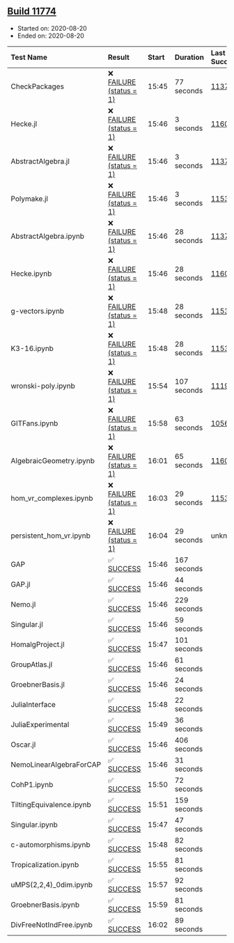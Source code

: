 ## [Build 11774](https://oscarci.mathematik.uni-kl.de/job/oscar/11774/)

* Started on: 2020-08-20
* Ended on: 2020-08-20

| Test Name    | Result | Start | Duration | Last Success | First Failure |
|:-------------|:-------|:------|:---------|:-------------|:--------------|
| CheckPackages | ❌ [FAILURE (status = 1)](https://oscarci.mathematik.uni-kl.de/job/oscar/11774/artifact/logs/build-11774/CheckPackages.log) | 15:45 | 77 seconds | [11376](https://oscarci.mathematik.uni-kl.de/job/oscar/11376/) | [11377](https://oscarci.mathematik.uni-kl.de/job/oscar/11377/) |
| Hecke.jl | ❌ [FAILURE (status = 1)](https://oscarci.mathematik.uni-kl.de/job/oscar/11774/artifact/logs/build-11774/Hecke.jl.log) | 15:46 | 3 seconds | [11602](https://oscarci.mathematik.uni-kl.de/job/oscar/11602/) | [11603](https://oscarci.mathematik.uni-kl.de/job/oscar/11603/) |
| AbstractAlgebra.jl | ❌ [FAILURE (status = 1)](https://oscarci.mathematik.uni-kl.de/job/oscar/11774/artifact/logs/build-11774/AbstractAlgebra.jl.log) | 15:46 | 3 seconds | [11376](https://oscarci.mathematik.uni-kl.de/job/oscar/11376/) | [11377](https://oscarci.mathematik.uni-kl.de/job/oscar/11377/) |
| Polymake.jl | ❌ [FAILURE (status = 1)](https://oscarci.mathematik.uni-kl.de/job/oscar/11774/artifact/logs/build-11774/Polymake.jl.log) | 15:46 | 3 seconds | [11532](https://oscarci.mathematik.uni-kl.de/job/oscar/11532/) | [11533](https://oscarci.mathematik.uni-kl.de/job/oscar/11533/) |
| AbstractAlgebra.ipynb | ❌ [FAILURE (status = 1)](https://oscarci.mathematik.uni-kl.de/job/oscar/11774/artifact/logs/build-11774/AbstractAlgebra.ipynb.log) | 15:46 | 28 seconds | [11376](https://oscarci.mathematik.uni-kl.de/job/oscar/11376/) | [11377](https://oscarci.mathematik.uni-kl.de/job/oscar/11377/) |
| Hecke.ipynb | ❌ [FAILURE (status = 1)](https://oscarci.mathematik.uni-kl.de/job/oscar/11774/artifact/logs/build-11774/Hecke.ipynb.log) | 15:46 | 28 seconds | [11602](https://oscarci.mathematik.uni-kl.de/job/oscar/11602/) | [11603](https://oscarci.mathematik.uni-kl.de/job/oscar/11603/) |
| g-vectors.ipynb | ❌ [FAILURE (status = 1)](https://oscarci.mathematik.uni-kl.de/job/oscar/11774/artifact/logs/build-11774/g-vectors.ipynb.log) | 15:48 | 28 seconds | [11532](https://oscarci.mathematik.uni-kl.de/job/oscar/11532/) | [11533](https://oscarci.mathematik.uni-kl.de/job/oscar/11533/) |
| K3-16.ipynb | ❌ [FAILURE (status = 1)](https://oscarci.mathematik.uni-kl.de/job/oscar/11774/artifact/logs/build-11774/K3-16.ipynb.log) | 15:48 | 28 seconds | [11532](https://oscarci.mathematik.uni-kl.de/job/oscar/11532/) | [11533](https://oscarci.mathematik.uni-kl.de/job/oscar/11533/) |
| wronski-poly.ipynb | ❌ [FAILURE (status = 1)](https://oscarci.mathematik.uni-kl.de/job/oscar/11774/artifact/logs/build-11774/wronski-poly.ipynb.log) | 15:54 | 107 seconds | [11192](https://oscarci.mathematik.uni-kl.de/job/oscar/11192/) | [11193](https://oscarci.mathematik.uni-kl.de/job/oscar/11193/) |
| GITFans.ipynb | ❌ [FAILURE (status = 1)](https://oscarci.mathematik.uni-kl.de/job/oscar/11774/artifact/logs/build-11774/GITFans.ipynb.log) | 15:58 | 63 seconds | [10566](https://oscarci.mathematik.uni-kl.de/job/oscar/10566/) | [10567](https://oscarci.mathematik.uni-kl.de/job/oscar/10567/) |
| AlgebraicGeometry.ipynb | ❌ [FAILURE (status = 1)](https://oscarci.mathematik.uni-kl.de/job/oscar/11774/artifact/logs/build-11774/AlgebraicGeometry.ipynb.log) | 16:01 | 65 seconds | [11602](https://oscarci.mathematik.uni-kl.de/job/oscar/11602/) | [11603](https://oscarci.mathematik.uni-kl.de/job/oscar/11603/) |
| hom_vr_complexes.ipynb | ❌ [FAILURE (status = 1)](https://oscarci.mathematik.uni-kl.de/job/oscar/11774/artifact/logs/build-11774/hom_vr_complexes.ipynb.log) | 16:03 | 29 seconds | [11532](https://oscarci.mathematik.uni-kl.de/job/oscar/11532/) | [11533](https://oscarci.mathematik.uni-kl.de/job/oscar/11533/) |
| persistent_hom_vr.ipynb | ❌ [FAILURE (status = 1)](https://oscarci.mathematik.uni-kl.de/job/oscar/11774/artifact/logs/build-11774/persistent_hom_vr.ipynb.log) | 16:04 | 29 seconds | unknown | unknown |
| GAP | ✅ [SUCCESS](https://oscarci.mathematik.uni-kl.de/job/oscar/11774/artifact/logs/build-11774/GAP.log) | 15:46 | 167 seconds |  |  |
| GAP.jl | ✅ [SUCCESS](https://oscarci.mathematik.uni-kl.de/job/oscar/11774/artifact/logs/build-11774/GAP.jl.log) | 15:46 | 44 seconds |  |  |
| Nemo.jl | ✅ [SUCCESS](https://oscarci.mathematik.uni-kl.de/job/oscar/11774/artifact/logs/build-11774/Nemo.jl.log) | 15:46 | 229 seconds |  |  |
| Singular.jl | ✅ [SUCCESS](https://oscarci.mathematik.uni-kl.de/job/oscar/11774/artifact/logs/build-11774/Singular.jl.log) | 15:46 | 59 seconds |  |  |
| HomalgProject.jl | ✅ [SUCCESS](https://oscarci.mathematik.uni-kl.de/job/oscar/11774/artifact/logs/build-11774/HomalgProject.jl.log) | 15:47 | 101 seconds |  |  |
| GroupAtlas.jl | ✅ [SUCCESS](https://oscarci.mathematik.uni-kl.de/job/oscar/11774/artifact/logs/build-11774/GroupAtlas.jl.log) | 15:46 | 61 seconds |  |  |
| GroebnerBasis.jl | ✅ [SUCCESS](https://oscarci.mathematik.uni-kl.de/job/oscar/11774/artifact/logs/build-11774/GroebnerBasis.jl.log) | 15:46 | 24 seconds |  |  |
| JuliaInterface | ✅ [SUCCESS](https://oscarci.mathematik.uni-kl.de/job/oscar/11774/artifact/logs/build-11774/JuliaInterface.log) | 15:48 | 22 seconds |  |  |
| JuliaExperimental | ✅ [SUCCESS](https://oscarci.mathematik.uni-kl.de/job/oscar/11774/artifact/logs/build-11774/JuliaExperimental.log) | 15:49 | 36 seconds |  |  |
| Oscar.jl | ✅ [SUCCESS](https://oscarci.mathematik.uni-kl.de/job/oscar/11774/artifact/logs/build-11774/Oscar.jl.log) | 15:46 | 406 seconds |  |  |
| NemoLinearAlgebraForCAP | ✅ [SUCCESS](https://oscarci.mathematik.uni-kl.de/job/oscar/11774/artifact/logs/build-11774/NemoLinearAlgebraForCAP.log) | 15:46 | 31 seconds |  |  |
| CohP1.ipynb | ✅ [SUCCESS](https://oscarci.mathematik.uni-kl.de/job/oscar/11774/artifact/logs/build-11774/CohP1.ipynb.log) | 15:50 | 72 seconds |  |  |
| TiltingEquivalence.ipynb | ✅ [SUCCESS](https://oscarci.mathematik.uni-kl.de/job/oscar/11774/artifact/logs/build-11774/TiltingEquivalence.ipynb.log) | 15:51 | 159 seconds |  |  |
| Singular.ipynb | ✅ [SUCCESS](https://oscarci.mathematik.uni-kl.de/job/oscar/11774/artifact/logs/build-11774/Singular.ipynb.log) | 15:47 | 47 seconds |  |  |
| c-automorphisms.ipynb | ✅ [SUCCESS](https://oscarci.mathematik.uni-kl.de/job/oscar/11774/artifact/logs/build-11774/c-automorphisms.ipynb.log) | 15:48 | 82 seconds |  |  |
| Tropicalization.ipynb | ✅ [SUCCESS](https://oscarci.mathematik.uni-kl.de/job/oscar/11774/artifact/logs/build-11774/Tropicalization.ipynb.log) | 15:55 | 81 seconds |  |  |
| uMPS(2,2,4)_0dim.ipynb | ✅ [SUCCESS](https://oscarci.mathematik.uni-kl.de/job/oscar/11774/artifact/logs/build-11774/uMPS-2-2-4-_0dim.ipynb.log) | 15:57 | 92 seconds |  |  |
| GroebnerBasis.ipynb | ✅ [SUCCESS](https://oscarci.mathematik.uni-kl.de/job/oscar/11774/artifact/logs/build-11774/GroebnerBasis.ipynb.log) | 15:59 | 81 seconds |  |  |
| DivFreeNotIndFree.ipynb | ✅ [SUCCESS](https://oscarci.mathematik.uni-kl.de/job/oscar/11774/artifact/logs/build-11774/DivFreeNotIndFree.ipynb.log) | 16:02 | 89 seconds |  |  |
